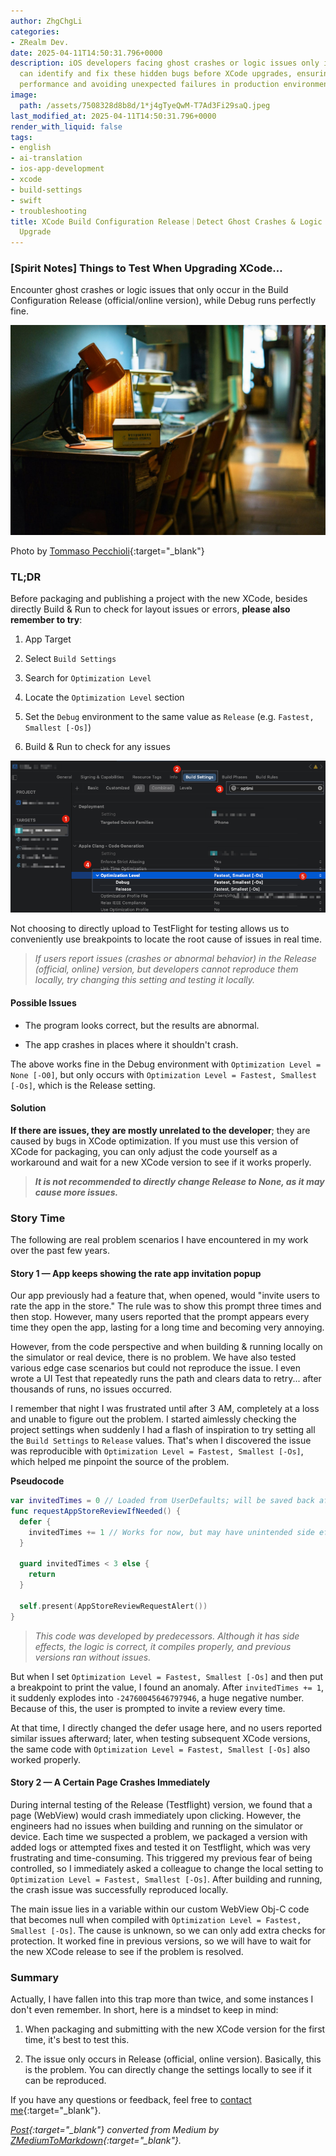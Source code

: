 ```yaml
---
author: ZhgChgLi
categories:
- ZRealm Dev.
date: 2025-04-11T14:50:31.796+0000
description: iOS developers facing ghost crashes or logic issues only in Release builds
  can identify and fix these hidden bugs before XCode upgrades, ensuring stable app
  performance and avoiding unexpected failures in production environments.
image:
  path: /assets/7508328d8b8d/1*j4gTyeQwM-T7Ad3Fi29saQ.jpeg
last_modified_at: 2025-04-11T14:50:31.796+0000
render_with_liquid: false
tags:
- english
- ai-translation
- ios-app-development
- xcode
- build-settings
- swift
- troubleshooting
title: XCode Build Configuration Release｜Detect Ghost Crashes & Logic Bugs Before
  Upgrade
---
```


### [Spirit Notes] Things to Test When Upgrading XCode…

Encounter ghost crashes or logic issues that only occur in the Build Configuration Release (official/online version), while Debug runs perfectly fine.

![Photo by [Tommaso Pecchioli](https://unsplash.com/@pecchio?utm_content=creditCopyText&utm_medium=referral&utm_source=unsplash){:target="_blank"}](/assets/7508328d8b8d/1*j4gTyeQwM-T7Ad3Fi29saQ.jpeg)

Photo by [Tommaso Pecchioli](https://unsplash.com/@pecchio?utm_content=creditCopyText&utm_medium=referral&utm_source=unsplash){:target="_blank"}

### TL;DR

Before packaging and publishing a project with the new XCode, besides directly Build & Run to check for layout issues or errors, **please also remember to try**:

1. App Target

2. Select `Build Settings`

3. Search for `Optimization Level`

4. Locate the `Optimization Level` section

5. Set the `Debug` environment to the same value as `Release` (e.g. `Fastest, Smallest [-Os]`)

6. Build & Run to check for any issues

![](/assets/7508328d8b8d/1*CUqYYFVjyXtxGkMlyd0Suw.png)

Not choosing to directly upload to TestFlight for testing allows us to conveniently use breakpoints to locate the root cause of issues in real time.

> *If users report issues (crashes or abnormal behavior) in the Release (official, online) version, but developers cannot reproduce them locally, try changing this setting and testing it locally.*

#### **Possible Issues**

- The program looks correct, but the results are abnormal.

- The app crashes in places where it shouldn't crash.

The above works fine in the Debug environment with `Optimization Level = None [-O0]`, but only occurs with `Optimization Level = Fastest, Smallest [-Os]`, which is the Release setting.

#### Solution

**If there are issues, they are mostly unrelated to the developer**; they are caused by bugs in XCode optimization. If you must use this version of XCode for packaging, you can only adjust the code yourself as a workaround and wait for a new XCode version to see if it works properly.

> ***It is not recommended to directly change Release to None, as it may cause more issues.***

### Story Time

The following are real problem scenarios I have encountered in my work over the past few years.

#### Story 1 — App keeps showing the rate app invitation popup

Our app previously had a feature that, when opened, would "invite users to rate the app in the store." The rule was to show this prompt three times and then stop. However, many users reported that the prompt appears every time they open the app, lasting for a long time and becoming very annoying.

However, from the code perspective and when building & running locally on the simulator or real device, there is no problem. We have also tested various edge case scenarios but could not reproduce the issue. I even wrote a UI Test that repeatedly runs the path and clears data to retry... after thousands of runs, no issues occurred.

I remember that night I was frustrated until after 3 AM, completely at a loss and unable to figure out the problem. I started aimlessly checking the project settings when suddenly I had a flash of inspiration to try setting all the `Build Settings` to `Release` values. That's when I discovered the issue was reproducible with `Optimization Level = Fastest, Smallest [-Os]`, which helped me pinpoint the source of the problem.

**Pseudocode**

```swift
var invitedTimes = 0 // Loaded from UserDefaults; will be saved back after update
func requestAppStoreReviewIfNeeded() {
  defer {
    invitedTimes += 1 // Works for now, but may have unintended side effects
  }

  guard invitedTimes < 3 else {
    return
  }
  
  self.present(AppStoreReviewRequestAlert())
}
```

> *This code was developed by predecessors. Although it has side effects, the logic is correct, it compiles properly, and previous versions ran without issues.*

But when I set `Optimization Level = Fastest, Smallest [-Os]` and then put a breakpoint to print the value, I found an anomaly. After `invitedTimes += 1`, it suddenly explodes into `-24760045646797946`, a huge negative number. Because of this, the user is prompted to invite a review every time.

At that time, I directly changed the defer usage here, and no users reported similar issues afterward; later, when testing subsequent XCode versions, the same code with `Optimization Level = Fastest, Smallest [-Os]` also worked properly.

#### Story 2 — A Certain Page Crashes Immediately

During internal testing of the Release (Testflight) version, we found that a page (WebView) would crash immediately upon clicking. However, the engineers had no issues when building and running on the simulator or device. Each time we suspected a problem, we packaged a version with added logs or attempted fixes and tested it on Testflight, which was very frustrating and time-consuming. This triggered my previous fear of being controlled, so I immediately asked a colleague to change the local setting to `Optimization Level = Fastest, Smallest [-Os]`. After building and running, the crash issue was successfully reproduced locally.

The main issue lies in a variable within our custom WebView Obj-C code that becomes null when compiled with `Optimization Level = Fastest, Smallest [-Os]`. The cause is unknown, so we can only add extra checks for protection. It worked fine in previous versions, so we will have to wait for the new XCode release to see if the problem is resolved.

### Summary

Actually, I have fallen into this trap more than twice, and some instances I don't even remember. In short, here is a mindset to keep in mind:

1. When packaging and submitting with the new XCode version for the first time, it's best to test this.

2. The issue only occurs in Release (official, online version). Basically, this is the problem. You can directly change the settings locally to see if it can be reproduced.

If you have any questions or feedback, feel free to [contact me](https://www.zhgchg.li/contact){:target="_blank"}.

*[Post](https://medium.com/zrealm-ios-dev/%E9%80%9A%E9%9D%88%E7%AD%86%E8%A8%98-xcode-%E5%8D%87%E7%B4%9A%E6%99%82%E6%9C%80%E5%A5%BD%E6%B8%AC%E4%B8%80%E4%B8%8B%E7%9A%84%E4%BA%8B-7508328d8b8d){:target="_blank"} converted from Medium by [ZMediumToMarkdown](https://github.com/ZhgChgLi/ZMediumToMarkdown){:target="_blank"}.*